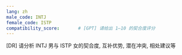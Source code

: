 ```yaml
---
lang: zh
male_code: INTJ
female_code: ISTP
compatibility_score:       # [GPT] 请给出 1–10 的契合度评分
---
```


[DR] 请分析 INTJ 男与 ISTP 女的契合度, 互补优势, 潜在冲突, 相处建议等


